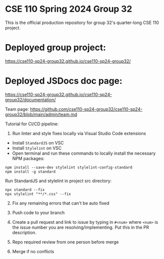 # CSE 110 Spring 2024 Group 32
This is the official production repository for group 32's quarter-long CSE 110 project.

# Deployed group project:
https://cse110-sp24-group32.github.io/cse110-sp24-group32/

# Deployed JSDocs doc page:
https://cse110-sp24-group32.github.io/cse110-sp24-group32/documentation/

Team page: https://github.com/cse110-sp24-group32/cse110-sp24-group32/blob/main/admin/team.md

Tutorial for CI/CD pipeline:

1. Run linter and style fixes locally via Visual Studio Code extensions
- Install `StandardJS` on VSC 
- Install `Stylelint` on VSC
- Open terminal and run these commands to locally install the necessary NPM packages:
```
npm install --save-dev stylelint stylelint-config-standard
npm install -g standard
```

Run StandardJS and stylelint in project src directory:
```
npx standard --fix
npx stylelint "**/*.css" --fix
```

2. Fix any remaining errors that can't be auto fixed

3. Push code to your branch

4. Create a pull request and link to issue by typing in ` #<num> ` where `<num>` is the issue number you are resolving/implementing. Put this in the PR description.

5. Repo required review from one person before merge

6. Merge if no conflicts


